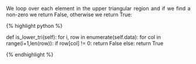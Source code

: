 
<div style="text-align: justify">
<p>We loop over each element in the upper triangular region and if we find a
non-zero we return False, otherwise we return True:</p>
</div>

{% highlight python %}

def is_lower_tri(self):
    for i, row in enumerate(self.data):
        for col in range(i+1,len(row)):
            if row[col] != 0:
                return False
    else:
        return True

{% endhighlight %}
